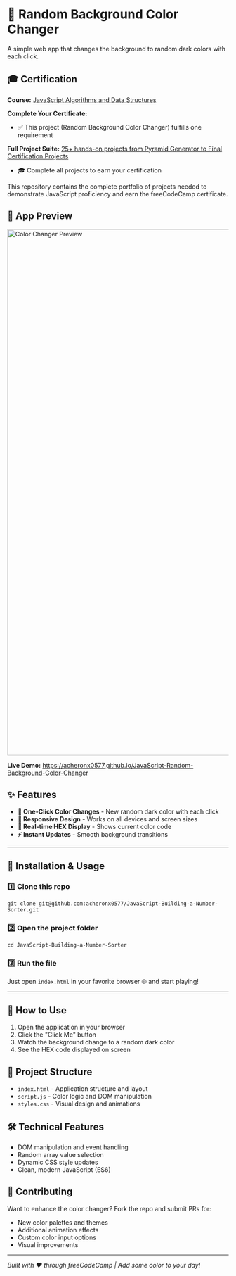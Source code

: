# 🎨 Random Background Color Changer

A simple web app that changes the background to random dark colors with each click.

## 🎓 Certification

**Course:** [JavaScript Algorithms and Data Structures](https://www.freecodecamp.org/learn/javascript-algorithms-and-data-structures-v8)

**Complete Your Certificate:**
- ✅ This project (Random Background Color Changer) fulfills one requirement

**Full Project Suite:** [25+ hands-on projects from Pyramid Generator to Final Certification Projects](https://github.com/acheronx0577/JavaScript-Algorithms-and-Data-Structures)
- 🎓 Complete all projects to earn your certification

This repository contains the complete portfolio of projects needed to demonstrate JavaScript proficiency and earn the freeCodeCamp certificate.

## 📸 App Preview

<img width="2027" height="1196" alt="Color Changer Preview" src="https://github.com/user-attachments/assets/0bb379ef-33a0-430f-86cb-811592d7fadb" />

**Live Demo:** https://acheronx0577.github.io/JavaScript-Random-Background-Color-Changer

## ✨ Features

- **🎨 One-Click Color Changes** - New random dark color with each click
- **📱 Responsive Design** - Works on all devices and screen sizes
- **🔄 Real-time HEX Display** - Shows current color code
- **⚡ Instant Updates** - Smooth background transitions

---

## 🧰 Installation & Usage

### 1️⃣ Clone this repo
```
git clone git@github.com:acheronx0577/JavaScript-Building-a-Number-Sorter.git
```

### 2️⃣ Open the project folder
```
cd JavaScript-Building-a-Number-Sorter
```

### 3️⃣ Run the file
Just open `index.html` in your favorite browser 🌐 and start playing!

---

## 🎯 How to Use

1. Open the application in your browser
2. Click the "Click Me" button
3. Watch the background change to a random dark color
4. See the HEX code displayed on screen

## 📁 Project Structure

- `index.html` - Application structure and layout
- `script.js` - Color logic and DOM manipulation
- `styles.css` - Visual design and animations

## 🛠️ Technical Features

- DOM manipulation and event handling
- Random array value selection
- Dynamic CSS style updates
- Clean, modern JavaScript (ES6)

## 🤝 Contributing

Want to enhance the color changer? Fork the repo and submit PRs for:
- New color palettes and themes
- Additional animation effects
- Custom color input options
- Visual improvements

---

*Built with ❤️ through freeCodeCamp | Add some color to your day!*
